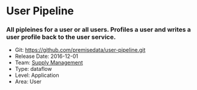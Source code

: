 # User Pipeline
### All pipleines for a user or all users. Profiles a user and writes a user profile back to the user service.
* Git: https://github.com/premisedata/user-pipeline.git
* Release Date: 2016-12-01
* Team: [Supply Management](../teams/supply.md)
* Type: dataflow
* Level: Application
* Area: User

